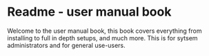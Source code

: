 # Readme - user manual book

Welcome to the user manual book, this book covers everything from installing to full in depth setups,
and much more. This is for sytsem administrators and for general use-users.
